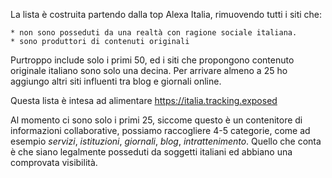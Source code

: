 La lista è costruita partendo dalla top Alexa Italia, rimuovendo tutti i siti che:

    * non sono posseduti da una realtà con ragione sociale italiana. 
    * sono produttori di contenuti originali

Purtroppo include solo i primi 50, ed i siti che propongono contenuto originale italiano sono solo una decina. Per arrivare almeno a 25
ho aggiungo altri siti influenti tra blog e giornali online.

Questa lista è intesa ad alimentare https://italia.tracking.exposed

Al momento ci sono solo i primi 25, siccome questo è un contenitore di informazioni collaborative, possiamo raccogliere 4-5 categorie, come ad esempio *servizi*, *istituzioni*, *giornali*, *blog*, *intrattenimento*. Quello che conta è che siano legalmente posseduti da soggetti italiani ed abbiano una comprovata visibilità.

